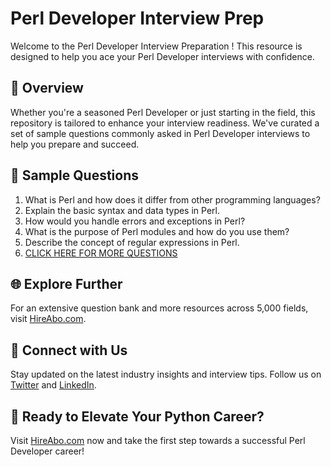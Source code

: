# Perl Developer Interview Prep

Welcome to the Perl Developer Interview Preparation ! This resource is designed to help you ace your Perl Developer interviews with confidence.

## 🚀 Overview

Whether you're a seasoned Perl Developer or just starting in the field, this repository is tailored to enhance your interview readiness. We've curated a set of sample questions commonly asked in Perl Developer interviews to help you prepare and succeed.

## 📝 Sample Questions

1. What is Perl and how does it differ from other programming languages?
2. Explain the basic syntax and data types in Perl.
3. How would you handle errors and exceptions in Perl?
4. What is the purpose of Perl modules and how do you use them?
5. Describe the concept of regular expressions in Perl.
6. [CLICK HERE FOR MORE QUESTIONS](https://hireabo.com/job/0_0_67/Perl%20Developer)

## 🌐 Explore Further

For an extensive question bank and more resources across 5,000 fields, visit [HireAbo.com](https://www.hireabo.com).

## 📱 Connect with Us

Stay updated on the latest industry insights and interview tips. Follow us on [Twitter](https://twitter.com/hireabo) and [LinkedIn](https://www.linkedin.com/in/hire-abo-3609972a8/).

## 🚀 Ready to Elevate Your Python Career?

Visit [HireAbo.com](https://www.hireabo.com) now and take the first step towards a successful Perl Developer career!
